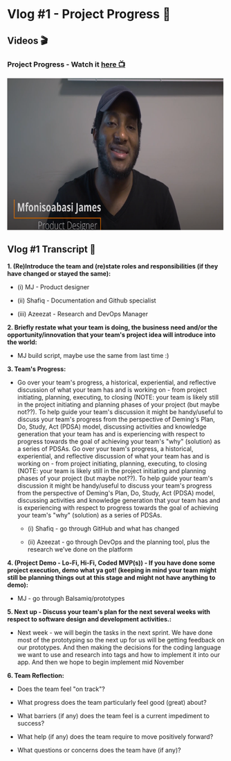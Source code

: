 # Vlog #1 - Project Progress :movie_camera:

## Videos :clapper:

### Project Progress - Watch it [here :tv:](https://www.youtube.com/watch?v=dXORi3FTZzo&feature=emb_logo&ab_channel=NotAToaster94)
[<img src="https://github.com/NotJustCode3/The_Complete_Recorder/blob/master/Documentation/Miscellaneous/Vlog1_thumbnail.png" width="500" height="350">](https://www.youtube.com/watch?v=dXORi3FTZzo&feature=emb_logo&ab_channel=NotAToaster94)

## Vlog #1 Transcript :scroll:

**1. (Re)Introduce the team and (re)state roles and responsibilities (if they have changed or stayed the same):**

  - (i)    MJ - Product designer
  
  - (ii)   Shafiq - Documentation and Github specialist

  - (iii)  Azeezat - Research and DevOps Manager

**2. Briefly restate what your team is doing, the business need and/or the opportunity/innovation that your team's project idea will introduce into the world:**
  
  - MJ build script, maybe use the same from last time :)

**3. Team's Progress:**

  - Go over your team's progress, a historical, experiential, and reflective discussion of what your team has and is working on - from project initiating, planning,   executing, to closing (NOTE: your team is likely still in the project initiating and planning phases of your project (but maybe not??). To help guide your team's discussion it might be handy/useful to discuss your team's progress from the perspective of Deming's Plan, Do, Study, Act (PDSA) model, discussing activities and knowledge generation that your team has and is experiencing with respect to progress towards the goal of achieving your team's "why" (solution) as a series of PDSAs.
Go over your team's progress, a historical, experiential, and reflective discussion of what your team has and is working on - from project initiating, planning, executing, to closing (NOTE: your team is likely still in the project initiating and planning phases of your project (but maybe not??). To help guide your team's discussion it might be handy/useful to discuss your team's progress from the perspective of Deming's Plan, Do, Study, Act (PDSA) model, discussing activities and knowledge generation that your team has and is experiencing with respect to progress towards the goal of achieving your team's "why" (solution) as a series of PDSAs.

    
     - (i)    Shafiq - go through GitHub and what has changed
   
     - (ii)   Azeezat - go through DevOps and the planning tool, plus the research we’ve done on the platform
 

**4. (Project Demo - Lo-Fi, Hi-Fi, Coded MVP(s)) -  If you have done some project execution, demo what ya got! (keeping in mind your team might still be planning  things out at this stage and might not have anything to demo):**

  - MJ - go through Balsamiq/prototypes
    
  
**5. Next up - Discuss your team's plan for the next several weeks with respect to software design and development activities.:**

  - Next week - we will begin the tasks in the next sprint. We have done most of the prototyping so the next up for us will be getting feedback on our prototypes. And  then making the decisions for the coding language we want to use and research into tags and how to implement it into our app. And then we hope to begin implement mid November

        
**6.  Team Reflection:**

  - Does the team feel "on track"?

  - What progress does the team particularly feel good (great) about?

  - What barriers (if any) does the team feel is a current impediment to success?

  - What help (if any) does the team require to move positively forward?

  - What questions or concerns does the team have (if any)? 
